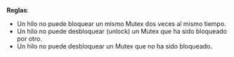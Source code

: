 **Reglas**:
* Un hilo no puede bloquear un mismo Mutex dos veces al mismo tiempo.
* Un hilo no puede desbloquear (unlock) un Mutex que ha sido bloqueado por otro. 
* Un hilo no puede desbloquear un Mutex que no ha sido bloqueado.